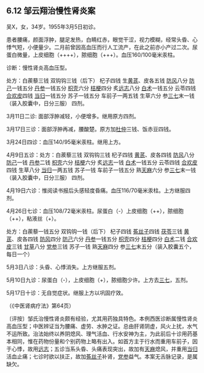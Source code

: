 ## 6.12 邹云翔治慢性肾炎案

吴X，女，34岁。1955年3月5日初诊。

患者腰痛，颜面浮肿，腿足发热，白睛红赤，眼觉干涩，视力模糊，经常头昏、心悸气短，小便量少。二月前曾因高血压而行人工流产，在此之前亦小产过二次。尿蛋白微量，上皮细胞（++++），脓细胞（+++）。血压160/100毫米汞柱。

诊断：慢性肾炎高血压型。

处方：白蒺藜三钱 双钩钩三钱（后下） 杞子四钱 生[黄芪](https://www.gmzyjc.com/read/bc/bc17-0.1.4.0.0.md)、皮各五钱 [防风](https://www.gmzyjc.com/read/bc/bc01-1.1.5.0.0.md)八分 [防己](https://www.gmzyjc.com/read/bc/bc06-0.0.3.0.0.md)一钱五分 [丹参](https://www.gmzyjc.com/read/bc/bc12-0.0.7.0.0.md)一钱五分 [枳壳](https://www.gmzyjc.com/read/bc/bc11-0.0.3.0.0.md)六分 [桔梗](https://www.gmzyjc.com/read/bc/bc16-0.2.2.0.0.md)四分 炙[远志](https://www.gmzyjc.com/read/bc/bc09-0.2.3.0.0.md)八分 [白术](https://www.gmzyjc.com/read/bc/bc17-0.1.5.0.0.md)一钱五分 云苓四钱 [合欢皮](https://www.gmzyjc.com/read/bc/bc09-0.2.4.0.0.md)四钱 [当归](https://www.gmzyjc.com/read/bc/bc17-0.3.3.0.0.md)一钱五分 苏子一钱五分 车前子一两五钱 生草六分 参[三七](https://www.gmzyjc.com/read/bc/bc13-0.0.12.0.0.md)末一钱（装入胶囊中，日分三服） 四剂。

3月11日二诊: 面部浮肿减轻，小便增多。继用原方四剂。

3月17日三诊：面部浮肿再减，腰酸楚。原方加[杜仲](https://www.gmzyjc.com/read/bc/bc17-0.2.10.0.0.md)三钱、饭赤豆四钱。

3月24日四诊：血压140/95毫米汞柱。继用上方。

4月9日五诊：处方：白蒺藜三钱 双钩钩三钱 杞子四钱 [黄芪](https://www.gmzyjc.com/read/bc/bc17-0.1.4.0.0.md)、皮各四钱 [防风](https://www.gmzyjc.com/read/bc/bc01-1.1.5.0.0.md)八分 [防己](https://www.gmzyjc.com/read/bc/bc06-0.0.3.0.0.md)一钱 [丹参](https://www.gmzyjc.com/read/bc/bc12-0.0.7.0.0.md)二钱 [枳壳](https://www.gmzyjc.com/read/bc/bc11-0.0.3.0.0.md)六分 [桔梗](https://www.gmzyjc.com/read/bc/bc16-0.2.2.0.0.md)六分 炙[远志](https://www.gmzyjc.com/read/bc/bc09-0.2.3.0.0.md)一钱 [白术](https://www.gmzyjc.com/read/bc/bc17-0.1.5.0.0.md)一钱五分 云苓四钱 [合欢皮](https://www.gmzyjc.com/read/bc/bc09-0.2.4.0.0.md)四钱 生草八分 [当归](https://www.gmzyjc.com/read/bc/bc17-0.3.3.0.0.md)一两五钱 苏子一钱 车前子一钱五分 熟[天麻](https://www.gmzyjc.com/read/bc/bc10-0.0.6.0.0.md)六分 参[三七](https://www.gmzyjc.com/read/bc/bc13-0.0.12.0.0.md)末一钱（装入胶囊中，日分三服） 四剂。

4月19日六诊：惟阅读书报后头感轻度昏痛。血压116/70毫米汞柱。上方继服四剂。

4月26日七诊：血压108/72毫米汞柱。尿蛋白（-）上皮细胞（++），脓细胞（++），粘液丝（+）。

处方：白蒺藜一钱五分 双钩钩一钱（后下） 杞子四钱 [菟丝子](https://www.gmzyjc.com/read/bc/bc17-0.2.7.0.0.md)四钱 [茯苓](https://www.gmzyjc.com/read/bc/bc05-0.0.1.0.0.md)三钱 [黄芪](https://www.gmzyjc.com/read/bc/bc17-0.1.4.0.0.md)、皮各四钱 [防风](https://www.gmzyjc.com/read/bc/bc01-1.1.5.0.0.md)四分 [防己](https://www.gmzyjc.com/read/bc/bc06-0.0.3.0.0.md)六分 [丹参](https://www.gmzyjc.com/read/bc/bc12-0.0.7.0.0.md)一钱五分 [枳壳](https://www.gmzyjc.com/read/bc/bc11-0.0.3.0.0.md)四分 [桔梗](https://www.gmzyjc.com/read/bc/bc16-0.2.2.0.0.md)四分 [白术](https://www.gmzyjc.com/read/bc/bc17-0.1.5.0.0.md)二钱 [合欢皮](https://www.gmzyjc.com/read/bc/bc09-0.2.4.0.0.md)三钱 [甘草](https://www.gmzyjc.com/read/bc/bc17-0.1.8.0.0.md)八分 [党参](https://www.gmzyjc.com/read/bc/bc17-0.1.2.0.0.md)三钱 苏子一钱 熟[天麻](https://www.gmzyjc.com/read/bc/bc10-0.0.6.0.0.md)四分 参[三七](https://www.gmzyjc.com/read/bc/bc13-0.0.12.0.0.md)末五分（装入胶囊五个，每日一个）

5月3日八诊：头昏、心悸消失。上方继服五剂。

5月10日九诊：尿蛋白（-），上皮细胞（+），脓细胞少许。上方去[三七](https://www.gmzyjc.com/read/bc/bc13-0.0.12.0.0.md)，五剂。

5月17日十诊：无自觉症状。继服上方以巩固疗效。

（《中医肾病疗法》第64页）

〔评按〕邹氏治慢性肾炎颇有经验，尤其用药独具特色。本例西医诊断属慢性肾炎高血压型；中医辨证当为腰痛、虚劳、水肿之证。总由肝肾阴虚，风火上扰，水气不运所致。治法始终以养阴熄风、理气活血、行水安神为主，为此前后十诊用药基本相同，惟在药物份量和个别药物上略有出入。如首方主于行水而重用车前子，因于心悸，故用[远志](https://www.gmzyjc.com/read/bc/bc09-0.2.3.0.0.md)；五诊当系头昏、头痛表现突出，故加有[天麻](https://www.gmzyjc.com/read/bc/bc10-0.0.6.0.0.md)熄风，并重用[当归](https://www.gmzyjc.com/read/bc/bc17-0.3.3.0.0.md)活血止痛；七诊时欲以扶正，故加[菟丝子](https://www.gmzyjc.com/read/bc/bc17-0.2.7.0.0.md)补肾，[党参](https://www.gmzyjc.com/read/bc/bc17-0.1.2.0.0.md)益气。本案无舌脉记录，是属缺欠。
